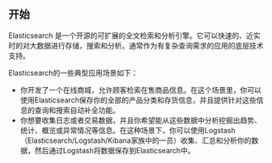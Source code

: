 ## 开始

Elasticsearch 是一个开源的可扩展的全文检索和分析引擎。它可以快速的、近实时的对大数据进行存储，搜索和分析。通常作为有复杂查询需求的应用的底层技术支持。

Elasticsearch的一些典型应用场景如下：

* 你开发了一个在线商城，允许顾客检索在售商品信息。在这个场景里，你可以使用Elasticsearch保存你的全部的产品分类和存货信息，并且提供针对这些信息的查询和搜索自动补全功能。
* 你想要收集日志或者交易数据，并且你希望能从这些数据中分析挖掘出趋势、统计、概览或异常情况等信息。在这种场景下，你可以使用Logstash（Elasticsearch\/Logstash\/Kibana家族中的一员）收集、汇总和分析你的数据，然后通过Logstash将数据保存到Elasticsearch中。

